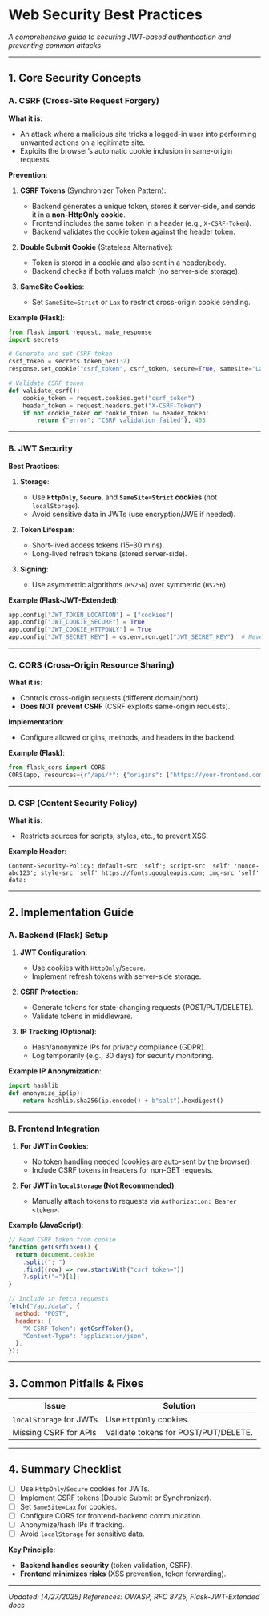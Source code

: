 # **Web Security Best Practices**

_A comprehensive guide to securing JWT-based authentication and preventing common attacks_

---

## **1. Core Security Concepts**

### **A. CSRF (Cross-Site Request Forgery)**

**What it is**:

- An attack where a malicious site tricks a logged-in user into performing unwanted actions on a legitimate site.
- Exploits the browser’s automatic cookie inclusion in same-origin requests.

**Prevention**:

1. **CSRF Tokens** (Synchronizer Token Pattern):

   - Backend generates a unique token, stores it server-side, and sends it in a **non-HttpOnly cookie**.
   - Frontend includes the same token in a header (e.g., `X-CSRF-Token`).
   - Backend validates the cookie token against the header token.

2. **Double Submit Cookie** (Stateless Alternative):

   - Token is stored in a cookie and also sent in a header/body.
   - Backend checks if both values match (no server-side storage).

3. **SameSite Cookies**:
   - Set `SameSite=Strict` or `Lax` to restrict cross-origin cookie sending.

**Example (Flask)**:

```python
from flask import request, make_response
import secrets

# Generate and set CSRF token
csrf_token = secrets.token_hex(32)
response.set_cookie("csrf_token", csrf_token, secure=True, samesite="Lax")

# Validate CSRF token
def validate_csrf():
    cookie_token = request.cookies.get("csrf_token")
    header_token = request.headers.get("X-CSRF-Token")
    if not cookie_token or cookie_token != header_token:
        return {"error": "CSRF validation failed"}, 403
```

---

### **B. JWT Security**

**Best Practices**:

1. **Storage**:

   - Use **`HttpOnly`**, **`Secure`**, and **`SameSite=Strict` cookies** (not `localStorage`).
   - Avoid sensitive data in JWTs (use encryption/JWE if needed).

2. **Token Lifespan**:

   - Short-lived access tokens (15–30 mins).
   - Long-lived refresh tokens (stored server-side).

3. **Signing**:
   - Use asymmetric algorithms (`RS256`) over symmetric (`HS256`).

**Example (Flask-JWT-Extended)**:

```python
app.config["JWT_TOKEN_LOCATION"] = ["cookies"]
app.config["JWT_COOKIE_SECURE"] = True
app.config["JWT_COOKIE_HTTPONLY"] = True
app.config["JWT_SECRET_KEY"] = os.environ.get("JWT_SECRET_KEY")  # Never hardcode!
```

---

### **C. CORS (Cross-Origin Resource Sharing)**

**What it is**:

- Controls cross-origin requests (different domain/port).
- **Does NOT prevent CSRF** (CSRF exploits same-origin requests).

**Implementation**:

- Configure allowed origins, methods, and headers in the backend.

**Example (Flask)**:

```python
from flask_cors import CORS
CORS(app, resources={r"/api/*": {"origins": ["https://your-frontend.com"]}})
```

---

### **D. CSP (Content Security Policy)**

**What it is**:

- Restricts sources for scripts, styles, etc., to prevent XSS.

**Example Header**:

```http
Content-Security-Policy: default-src 'self'; script-src 'self' 'nonce-abc123'; style-src 'self' https://fonts.googleapis.com; img-src 'self' data:
```

---

## **2. Implementation Guide**

### **A. Backend (Flask) Setup**

1. **JWT Configuration**:

   - Use cookies with `HttpOnly`/`Secure`.
   - Implement refresh tokens with server-side storage.

2. **CSRF Protection**:

   - Generate tokens for state-changing requests (POST/PUT/DELETE).
   - Validate tokens in middleware.

3. **IP Tracking (Optional)**:
   - Hash/anonymize IPs for privacy compliance (GDPR).
   - Log temporarily (e.g., 30 days) for security monitoring.

**Example IP Anonymization**:

```python
import hashlib
def anonymize_ip(ip):
    return hashlib.sha256(ip.encode() + b"salt").hexdigest()
```

---

### **B. Frontend Integration**

1. **For JWT in Cookies**:

   - No token handling needed (cookies are auto-sent by the browser).
   - Include CSRF tokens in headers for non-GET requests.

2. **For JWT in `localStorage` (Not Recommended)**:
   - Manually attach tokens to requests via `Authorization: Bearer <token>`.

**Example (JavaScript)**:

```javascript
// Read CSRF token from cookie
function getCsrfToken() {
  return document.cookie
    .split("; ")
    .find((row) => row.startsWith("csrf_token="))
    ?.split("=")[1];
}

// Include in fetch requests
fetch("/api/data", {
  method: "POST",
  headers: {
    "X-CSRF-Token": getCsrfToken(),
    "Content-Type": "application/json",
  },
});
```

---

## **3. Common Pitfalls & Fixes**

| **Issue**               | **Solution**                         |
| ----------------------- | ------------------------------------ |
| `localStorage` for JWTs | Use `HttpOnly` cookies.              |
| Missing CSRF for APIs   | Validate tokens for POST/PUT/DELETE. |

---

## **4. Summary Checklist**

- [ ] Use `HttpOnly`/`Secure` cookies for JWTs.
- [ ] Implement CSRF tokens (Double Submit or Synchronizer).
- [ ] Set `SameSite=Lax` for cookies.
- [ ] Configure CORS for frontend-backend communication.
- [ ] Anonymize/hash IPs if tracking.
- [ ] Avoid `localStorage` for sensitive data.

**Key Principle**:

- **Backend handles security** (token validation, CSRF).
- **Frontend minimizes risks** (XSS prevention, token forwarding).

---

_Updated: [4/27/2025]_
_References: OWASP, RFC 8725, Flask-JWT-Extended docs_
